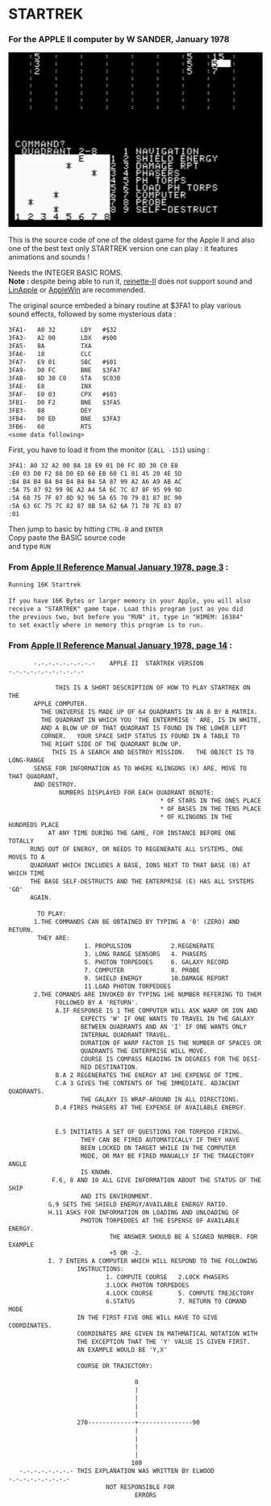 # STARTREK

### For the APPLE II computer by W SANDER, January 1978


![screenshoot](startrek.bmp)


This is the source code of one of the oldest game for the Apple II and also one of the best text only STARTREK version one can play : it features animations and sounds !

Needs the INTEGER BASIC ROMS.  
**Note :** despite being able to run it, [reinette-II](https://github.com/ArthurFerreira2/reinette-II) does not support sound and [LinApple](https://github.com/linappleii/linapple) or [AppleWin](https://github.com/AppleWin/AppleWin) are recommended.


The original source embeded a binary routine at $3FA1 to play various sound effects, followed by some mysterious data :

```
3FA1-   A0 32       LDY   #$32  
3FA3-   A2 00       LDX   #$00  
3FA5-   8A          TXA  
3FA6-   18          CLC  
3FA7-   E9 01       SBC   #$01  
3FA9-   D0 FC       BNE   $3FA7  
3FAB-   8D 30 C0    STA   $C030  
3FAE-   E8          INX  
3FAF-   E0 03       CPX   #$03  
3FB1-   D0 F2       BNE   $3FA5  
3FB3-   88          DEY  
3FB4-   D0 ED       BNE   $3FA3  
3FB6-   60          RTS  
<some data following>
```

First, you have to load it from the monitor (`CALL -151`) using :  

```
3FA1: A0 32 A2 00 8A 18 E9 01 D0 FC 8D 30 C0 E8
:E0 03 D0 F2 88 D0 ED 60 EB 60 C1 01 45 20 4E 5D
:B4 B4 B4 B4 B4 B4 B4 B4 5A 87 99 A2 A6 A9 AB AC
:5A 75 87 92 99 9E A2 A4 5A 6C 7C 87 8F 95 99 9D
:5A 68 75 7F 87 8D 92 96 5A 65 70 79 81 87 8C 90
:5A 63 6C 75 7C 82 87 8B 5A 62 6A 71 78 7E 83 87
:01
```

Then jump to basic by hitting `CTRL-B` and `ENTER`  
Copy paste the BASIC source code  
and type `RUN`  


### From [Apple II Reference Manual January 1978, page 3](https://archive.org/details/Apple_II_Redbook/page/n5) :

```
Running 16K Startrek

If you have 16K Bytes or larger memory in your Apple, you will also
receive a "STARTREK" game tape. Load this program just as you did
the previous two, but before you "RUN" it, type in "HIMEM: 16384"
to set exactly where in memory this program is to run.
```


### From [Apple II Reference Manual January 1978, page 14](https://archive.org/details/Apple_II_Redbook/page/n16) :  

```
       -.-.-.-.-.-.-.-.-    APPLE II  STARTREK VERSION  -.-.-.-.-.-.-.-.-.-.-

             THIS IS A SHORT DESCRIPTION OF HOW TO PLAY STARTREK ON THE
       APPLE COMPUTER.
         THE UNIVERSE IS MADE UP OF 64 QUADRANTS IN AN 8 BY 8 MATRIX.
         THE QUADRANT IN WHICH YOU 'THE ENTERPRISE ' ARE, IS IN WHITE,
         AND A BLOW UP OF THAT QUADRANT IS FOUND IN THE LOWER LEFT
         CORNER.   YOUR SPACE SHIP STATUS IS FOUND IN A TABLE TO
         THE RIGHT SIDE OF THE QUADRANT BLOW UP.
            THIS IS A SEARCH AND DESTROY MISSION.   THE OBJECT IS TO LONG-RANGE
       SENSE FOR INFORMATION AS TO WHERE KLINGONS (K) ARE, MOVE TO THAT QUADRANT,
       AND DESTROY.
              NUMBERS DISPLAYED FOR EACH QUADRANT DENOTE:
                                          * OF STARS IN THE ONES PLACE
                                          * OF BASES IN THE TENS PLACE
                                          * OF KLINGONS IN THE HUNDREDS PLACE
           AT ANY TIME DURING THE GAME, FOR INSTANCE BEFORE ONE TOTALLY
      RUNS OUT OF ENERGY, OR NEEDS TO REGENERATE ALL SYSTEMS, ONE MOVES TO A
      QUADRANT WHICH INCLUDES A BASE, IONS NEXT TO THAT BASE (B) AT WHICH TIME
      THE BASE SELF-DESTRUCTS AND THE ENTERPRISE (E) HAS ALL SYSTEMS 'GO'
      AGAIN.

        TO PLAY:
       1.THE COMMANDS CAN BE OBTAINED BY TYPING A '0' (ZERO) AND RETURN.
        THEY ARE:
                     1. PROPULSION           2.REGENERATE
                     3. LONG RANGE SENSORS   4. PHASERS
                     5. PHOTON TORPEDOES     6. GALAXY RECORD
                     7. COMPUTER             8. PROBE
                     9. SHIELD ENERGY        10.DAMAGE REPORT
                     11.LOAD PHOTON TORPEDOES
       2.THE COMANDS ARE INVOKED BY TYPING 1HE NUMBER REFERING TO THEM
             FOLLOWED BY A 'RETURN'.
             A.IF RESPONSE IS 1 THE COMPUTER WILL ASK WARP OR ION AND
                    EXPECTS 'W' IF ONE WANTS TO TRAVEL IN THE GALAXY
                    BETWEEN QUADRANTS AND AN 'I' IF ONE WANTS ONLY
                    INTERNAL QUADRANT TRAVEL.
                    DURATION OF WARP FACTOR IS THE NUMBER OF SPACES OR
                    QUADRANTS THE ENTERPRISE WILL MOVE.
                    COURSE IS COMPASS READING IN DEGREES FOR THE DESI-
                    RED DESTINATION.
             B.A 2 REGENERATES THE ENERGY AT 1HE EXPENSE OF TIME.
             C.A 3 GIVES THE CONTENTS OF THE IMMEDIATE. ADJACENT QUADRANTS.
                    THE GALAXY IS WRAP-AROUND IN ALL DIRECTIONS.
             D.4 FIRES PHASERS AT THE EXPENSE OF AVAILABLE ENERGY.
             
             
             E.5 INITIATES A SET OF QUESTIONS FOR TORPEDO FIRING.
                    THEY CAN BE FIRED AUTOMATICALLY IF THEY HAVE
                    BEEN LOCKED ON TARGET WHILE IN THE COMPUTER
                    MODE, OR MAY BE FIRED MANUALLY IF THE TRAGECTORY ANGLE
                    IS KNOWN.
            F.6, 8 AND 10 ALL GIVE INFORMATION ABOUT THE STATUS OF THE SHIP
                    AND ITS ENVIRONMENT.
           G.9 SETS THE SHIELD ENERGY/AVAILABLE ENERGY RATIO.
           H.11 ASKS FOR INFORMATION ON LOADING AND UNLOADING OF
                    PHOTON TORPEDOES AT THE ESPENSE OF AVAILABLE ENERGY.
                            THE ANSWER SHOULD BE A SIGNED NUMBER. FOR EXAMPLE
                            +5 OR -2.
           I. 7 ENTERS A COMPUTER WHICH WILL RESPOND TO THE FOLLOWING
                   INSTRUCTIONS:
                           1. COMPUTE COURSE   2.LOCK PHASERS
                           3.LOCK PHOTON TORPEDOES
                           4.LOCK COURSE       5. COMPUTE TREJECTORY
                           6.STATUS            7. RETURN TO COMAND MODE
                   IN THE FIRST FIVE ONE WILL HAVE TO GIVE COORDINATES.
                   COORDINATES ARE GIVEN IN MATHMATICAL NOTATION WITH
                   THE EXCEPTION THAT THE 'Y' VALUE IS GIVEN FIRST.
                   AN EXAMPLE WOULD BE 'Y,X'
                   
                   COURSE OR TRAJECTORY:

                                   0
                                   |
                                   |
                                   |
                                   |
                   270-------------+---------------90
                                   |
                                   |
                                   |
                                   |
                                  180
   -.-.-.-.-.-.-.- THIS EXPLANATION WAS WRITTEN BY ELWOOD -.-.-.-.-.-.-.-.-
                           NOT RESPONSIBLE FOR
                                   ERRORS        
```



